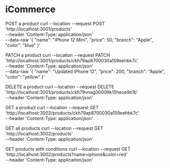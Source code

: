 # iCommerce

POST a product
curl --location --request POST 'http://localhost:3001/products' \
--header 'Content-Type: application/json' \
--data-raw '{
"name": "iPhone 12 Mini",
"price": 50,
"branch": "Apple",
"color": "blue"
}'

PATCH a product
curl --location --request PATCH 'http://localhost:3001/products/ckh79ap8700030a159eehbk7c' \
--header 'Content-Type: application/json' \
--data-raw '{
"name": "Updated iPhone 12",
"price": 200,
"branch": "Apple",
"color": "yellow"
}'

DELETE a product
curl --location --request DELETE 'http://localhost:3001/products/ckh79vnag00009k15heoe9s1b' \
--header 'Content-Type: application/json'

GET a product
curl --location --request GET 'http://localhost:3002/products/ckh79ap8700030a159eehbk7c' \
--header 'Content-Type: application/json'

GET all products
curl --location --request GET 'http://localhost:3002/products' \
--header 'Content-Type: application/json'

GET products with conditions
curl --location --request GET 'http://localhost:3002/products?name=iphone&color=red' \
--header 'Content-Type: application/json'
